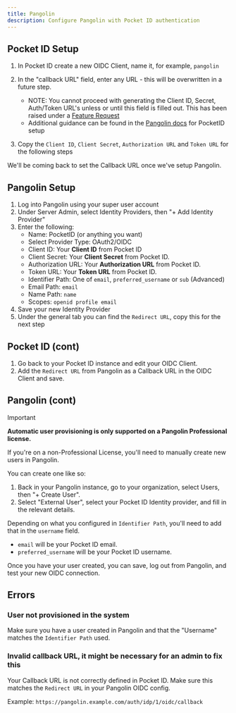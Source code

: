 ```yaml
---
title: Pangolin
description: Configure Pangolin with Pocket ID authentication
---
```


## Pocket ID Setup

1. In Pocket ID create a new OIDC Client, name it, for example, `pangolin`
2. In the "callback URL" field, enter any URL - this will be overwritten in a future step.
   - NOTE: You cannot proceed with generating the Client ID, Secret, Auth/Token URL's unless or until this field is filled out. This has been raised under a [Feature Request](https://github.com/pocket-id/pocket-id/issues/538)
   - Additional guidance can be found in the [Pangolin docs](https://docs.fossorial.io/Pangolin/Identity%20Providers/Providers/pocket-id) for PocketID setup

3. Copy the `Client ID`, `Client Secret`, `Authorization URL` and `Token URL` for the following steps

We'll be coming back to set the Callback URL once we've setup Pangolin.

## Pangolin Setup

1. Log into Pangolin using your super user account
2. Under Server Admin, select Identity Providers, then "+ Add Identity Provider"
3. Enter the following:
   - Name: PocketID (or anything you want)
   - Select Provider Type: OAuth2/OIDC
   - Client ID: Your **Client ID** from Pocket ID
   - Client Secret: Your **Client Secret** from Pocket ID.
   - Authorization URL: Your **Authorization URL** from Pocket ID.
   - Token URL: Your **Token URL** from Pocket ID.
   - Identifier Path: One of `email`, `preferred_username` or `sub` (Advanced)
   - Email Path: `email`
   - Name Path: `name`
   - Scopes: `openid profile email`
4. Save your new Identity Provider
5. Under the general tab you can find the `Redirect URL`, copy this for the next step

## Pocket ID (cont)

1. Go back to your Pocket ID instance and edit your OIDC Client.
2. Add the `Redirect URL` from Pangolin as a Callback URL in the OIDC Client and save.

## Pangolin (cont)

> [!IMPORTANT]
> **Automatic user provisioning is only supported on a Pangolin Professional license.**

If you're on a non-Professional License, you'll need to manually create new users in Pangolin.

You can create one like so:

1. Back in your Pangolin instance, go to your organization, select Users, then "+ Create User".
2. Select "External User", select your Pocket ID Identity provider, and fill in the relevant details.

Depending on what you configured in `Identifier Path`, you'll need to add that in the `username` field.

- `email` will be your Pocket ID email.
- `preferred_username` will be your Pocket ID username.

Once you have your user created, you can save, log out from Pangolin, and test your new OIDC connection.

## Errors

### User not provisioned in the system

Make sure you have a user created in Pangolin and that the "Username" matches the `Identifier Path` used.

### Invalid callback URL, it might be necessary for an admin to fix this

Your Callback URL is not correctly defined in Pocket ID. Make sure this matches the `Redirect URL` in your Pangolin OIDC config.

Example: `https://pangolin.example.com/auth/idp/1/oidc/callback`

